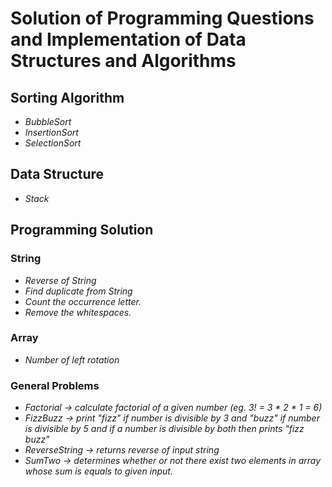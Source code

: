 # Solution of Programming Questions and Implementation of Data Structures and Algorithms

## Sorting Algorithm
 - _BubbleSort_ 
 - _InsertionSort_
 - _SelectionSort_

## Data Structure <br>
 - _Stack_



## Programming Solution <br>

### String
 - _Reverse of String_
 - _Find duplicate from String_
 - _Count the occurrence letter._
 - _Remove the whitespaces._

### Array
 - _Number of left rotation_

### General Problems
 - _Factorial ->  calculate factorial of a given number (eg. 3! = 3 * 2 * 1 = 6)_
 - _FizzBuzz -> print "fizz" if number is divisible by 3 and "buzz" if number is divisible by 5 and if a number is divisible by both then prints "fizz buzz"_
 - _ReverseString -> returns reverse of input string_
 - _SumTwo -> determines whether or not there exist two elements in array whose sum is equals to given input._



